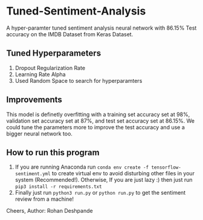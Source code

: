 # Tuned-Sentiment-Analysis
A hyper-paramter tuned sentiment analysis neural network with 86.15% Test accuracy on the IMDB Dataset from Keras Dataset.

## Tuned Hyperparameters
1. Dropout Regularization Rate
2. Learning Rate Alpha
3. Used Random Space to search for hyperparamters

## Improvements
This model is definetly overfitting with a training set accuracy set at 98%, validation set accuracy set at 87%, and test set accuracy set at 86.15%. 
We could tune the parameters more to improve the test accuracy and use a bigger neural network too.

## How to run this program
1. If you are running Anaconda run ```conda env create -f tensorflow-sentiment.yml``` to create virtual env to avoid disturbing other files in your system (Recommended!).
Otherwise, If you are just lazy :) then just run ```pip3 install -r requirements.txt```
2. Finally just run ```python3 run.py``` or ```python run.py``` to get the sentiment review from a machine!

Cheers,
Author: Rohan Deshpande




